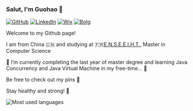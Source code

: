### Salut, I'm Guohao 👋

[![GitHub](https://img.shields.io/badge/github-%23121011.svg?style=for-the-badge&logo=github&logoColor=white)](https://github.com/Dave0126)
[![LinkedIn](https://img.shields.io/badge/linkedin-%230077B5.svg?style=for-the-badge&logo=linkedin&logoColor=white)](https://www.linkedin.com/in/GuohaoDai0126)
[![Wix](https://img.shields.io/badge/wix-000?style=for-the-badge&logo=wix&logoColor=white)](https://dave980126.wixsite.com/website)
[![Bolg](https://img.shields.io/badge/Blog-Lost%20N%20Found-green)](https://dave0126.github.io/)

Welcome to my Github page! 

I am from China 🇨🇳 and studying at 🇫🇷[E.N.S.E.E.I.H.T.](https://www.enseeiht.fr/fr/index.html), Master in Computer Science

🌱 I’m currently completing the last year of master degree and learning Java Concurrency and Java Virtual Machine in my free-time... 🚀

Be free to check out my pins 🎉

Stay healthy and strong! 💪

![Most used languages](https://github-readme-stats.vercel.app/api/top-langs/?username=Dave0126&layout=compact&hide_border=true&langs_count=10)


